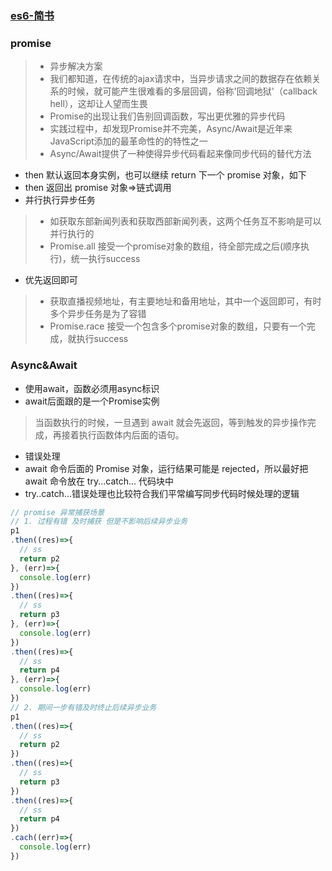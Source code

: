 ### [es6-简书](https://www.jianshu.com/p/1f66aca680cb)
### promise

> - 异步解决方案
> - 我们都知道，在传统的ajax请求中，当异步请求之间的数据存在依赖关系的时候，就可能产生很难看的多层回调，俗称'回调地狱'（callback hell），这却让人望而生畏
> - Promise的出现让我们告别回调函数，写出更优雅的异步代码
> - 实践过程中，却发现Promise并不完美，Async/Await是近年来JavaScript添加的最革命性的的特性之一
> - Async/Await提供了一种使得异步代码看起来像同步代码的替代方法

- then 默认返回本身实例，也可以继续 return 下一个 promise 对象，如下
- then 返回出 promise 对象=>链式调用
- 并行执行异步任务
> - 如获取东部新闻列表和获取西部新闻列表，这两个任务互不影响是可以并行执行的
> - Promise.all 接受一个promise对象的数组，待全部完成之后(顺序执行)，统一执行success

- 优先返回即可
> - 获取直播视频地址，有主要地址和备用地址，其中一个返回即可，有时多个异步任务是为了容错
> - Promise.race 接受一个包含多个promise对象的数组，只要有一个完成，就执行success


### Async&Await
- 使用await，函数必须用async标识
- await后面跟的是一个Promise实例
> 当函数执行的时候，一旦遇到 await 就会先返回，等到触发的异步操作完成，再接着执行函数体内后面的语句。

- 错误处理
- await 命令后面的 Promise 对象，运行结果可能是 rejected，所以最好把 await 命令放在 try...catch... 代码块中
- try..catch...错误处理也比较符合我们平常编写同步代码时候处理的逻辑

```js
// promise 异常捕获场景
// 1. 过程有错 及时捕获 但是不影响后续异步业务
p1
.then((res)=>{
  // ss
  return p2
}, (err)=>{
  console.log(err)
})
.then((res)=>{
  // ss
  return p3
}, (err)=>{
  console.log(err)
})
.then((res)=>{
  // ss
  return p4
}, (err)=>{
  console.log(err)
})
// 2. 期间一步有错及时终止后续异步业务
p1
.then((res)=>{
  // ss
  return p2
})
.then((res)=>{
  // ss
  return p3
})
.then((res)=>{
  // ss
  return p4
})
.cach((err)=>{
  console.log(err)
})
```
